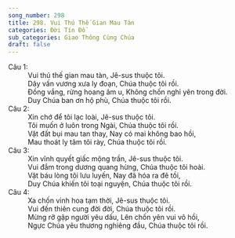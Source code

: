 ```yaml
---
song_number: 298
title: 298. Vui Thú Thế Gian Mau Tàn
categories: Đời Tín Đồ
sub_categories: Giao Thông Cùng Chúa
draft: false
---
```

<dl><dt>Câu 1:</dt><dd data-verse="1">Vui thú thế gian mau tàn, Jê-sus thuộc tôi. <br/>Dây vấn vương xưa ly đoạn, Chúa thuộc tôi rồi. <br/>Đồng vắng, rừng hoang âm u, Không chốn nghỉ yên trong đời. <br/>Duy Chúa ban ơn hộ phù, Chúa thuộc tôi rồi. </dd><dt>Câu 2:</dt><dd data-verse="2">Xin chớ để tôi lạc loài, Jê-sus thuộc tôi. <br/>Tôi muốn ở luôn trong Ngài, Chúa thuộc tôi rồi. <br/>Vật đất bụi mau tan thay, Nay có mai không bao hồi, <br/>Mau thoát ly tâm tôi rày, Chúa thuộc tôi rồi. </dd><dt>Câu 3:</dt><dd data-verse="3">Xin vĩnh quyết giấc mộng trần, Jê-sus thuộc tôi. <br/>Vui đắm trong dương quang hừng, Chúa thuộc tôi hoài. <br/>Vật báu lòng tôi lưu luyến, Nay đã hóa ra đê tồi, <br/>Duy Chúa khiến tôi toại nguyện, Chúa thuộc tôi rồi. </dd><dt>Câu 4:</dt><dd data-verse="4">Xa chốn vinh hoa tạm thời, Jê-sus thuộc tôi. <br/>Vui đến thiên cung đời đời, Chúa thuộc tôi rồi. <br/>Mừng rỡ gặp người yêu dấu, Lên chốn yên vui vô hồi, <br/>Ngực Chúa yêu thương nghiêng đầu, Chúa thuộc tôi rồi. </dd></dl>